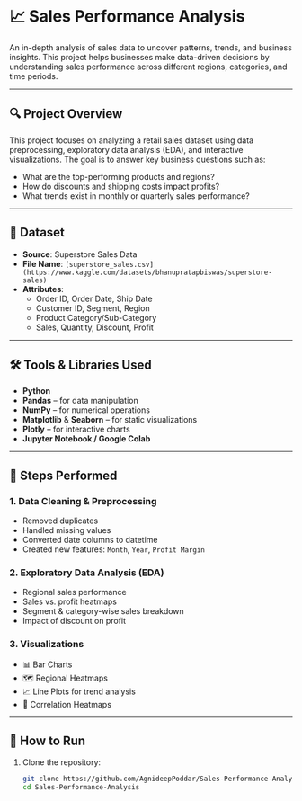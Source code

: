 # 📈 Sales Performance Analysis

An in-depth analysis of sales data to uncover patterns, trends, and business insights. This project helps businesses make data-driven decisions by understanding sales performance across different regions, categories, and time periods.

---

## 🔍 Project Overview

This project focuses on analyzing a retail sales dataset using data preprocessing, exploratory data analysis (EDA), and interactive visualizations. The goal is to answer key business questions such as:

- What are the top-performing products and regions?
- How do discounts and shipping costs impact profits?
- What trends exist in monthly or quarterly sales performance?

---

## 📁 Dataset

- **Source**: Superstore Sales Data
- **File Name**: `[superstore_sales.csv](https://www.kaggle.com/datasets/bhanupratapbiswas/superstore-sales)`
- **Attributes**:
  - Order ID, Order Date, Ship Date
  - Customer ID, Segment, Region
  - Product Category/Sub-Category
  - Sales, Quantity, Discount, Profit

---

## 🛠️ Tools & Libraries Used

- **Python**
- **Pandas** – for data manipulation
- **NumPy** – for numerical operations
- **Matplotlib** & **Seaborn** – for static visualizations
- **Plotly** – for interactive charts
- **Jupyter Notebook / Google Colab**

---

## 🧹 Steps Performed

### 1. Data Cleaning & Preprocessing
- Removed duplicates
- Handled missing values
- Converted date columns to datetime
- Created new features: `Month`, `Year`, `Profit Margin`

### 2. Exploratory Data Analysis (EDA)
- Regional sales performance
- Sales vs. profit heatmaps
- Segment & category-wise sales breakdown
- Impact of discount on profit

### 3. Visualizations
- 📊 Bar Charts
- 🗺️ Regional Heatmaps
- 📈 Line Plots for trend analysis
- 🧮 Correlation Heatmaps

---

## 🚀 How to Run

1. Clone the repository:
   ```bash
   git clone https://github.com/AgnideepPoddar/Sales-Performance-Analysis.git
   cd Sales-Performance-Analysis
